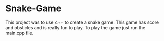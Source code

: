 # Snake-Game
This project was to use c++ to create a snake game. This game has score and obsticles and is really fun to play.
To play the game just run the main.cpp file.
